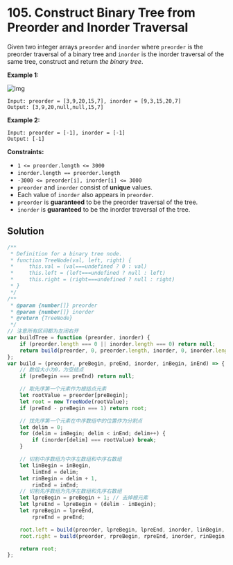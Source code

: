 # 105. Construct Binary Tree from Preorder and Inorder Traversal

Given two integer arrays `preorder` and `inorder` where `preorder` is the preorder traversal of a binary tree and `inorder` is the inorder traversal of the same tree, construct and return _the binary tree_.

**Example 1:**

![img](https://assets.leetcode.com/uploads/2021/02/19/tree.jpg)

```
Input: preorder = [3,9,20,15,7], inorder = [9,3,15,20,7]
Output: [3,9,20,null,null,15,7]
```

**Example 2:**

```
Input: preorder = [-1], inorder = [-1]
Output: [-1]
```

**Constraints:**

-   `1 <= preorder.length <= 3000`
-   `inorder.length == preorder.length`
-   `-3000 <= preorder[i], inorder[i] <= 3000`
-   `preorder` and `inorder` consist of **unique** values.
-   Each value of `inorder` also appears in `preorder`.
-   `preorder` is **guaranteed** to be the preorder traversal of the tree.
-   `inorder` is **guaranteed** to be the inorder traversal of the tree.

## Solution

```js
/**
 * Definition for a binary tree node.
 * function TreeNode(val, left, right) {
 *     this.val = (val===undefined ? 0 : val)
 *     this.left = (left===undefined ? null : left)
 *     this.right = (right===undefined ? null : right)
 * }
 */
/**
 * @param {number[]} preorder
 * @param {number[]} inorder
 * @return {TreeNode}
 */
// 注意所有区间都为左闭右开
var buildTree = function (preorder, inorder) {
    if (preorder.length === 0 || inorder.length === 0) return null;
    return build(preorder, 0, preorder.length, inorder, 0, inorder.length);
};
var build = (preorder, preBegin, preEnd, inorder, inBegin, inEnd) => {
    // 数组大小为0，为空结点
    if (preBegin === preEnd) return null;

    // 取先序第一个元素作为根结点元素
    let rootValue = preorder[preBegin];
    let root = new TreeNode(rootValue);
    if (preEnd - preBegin === 1) return root;

    // 找先序第一个元素在中序数组中的位置作为分割点
    let delim = 0;
    for (delim = inBegin; delim < inEnd; delim++) {
        if (inorder[delim] === rootValue) break;
    }

    // 切割中序数组为中序左数组和中序右数组
    let linBegin = inBegin,
        linEnd = delim;
    let rinBegin = delim + 1,
        rinEnd = inEnd;
    // 切割先序数组为先序左数组和先序右数组
    let lpreBegin = preBegin + 1; // 去掉根元素
    let lpreEnd = lpreBegin + (delim - inBegin);
    let rpreBegin = lpreEnd,
        rpreEnd = preEnd;

    root.left = build(preorder, lpreBegin, lpreEnd, inorder, linBegin, linEnd);
    root.right = build(preorder, rpreBegin, rpreEnd, inorder, rinBegin, rinEnd);

    return root;
};
```
